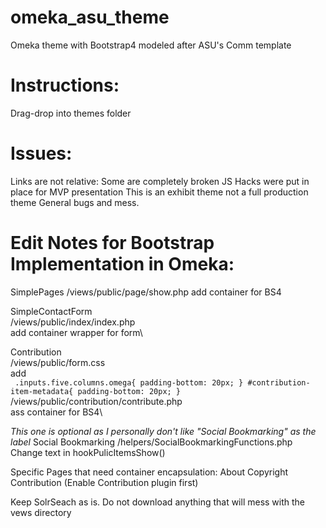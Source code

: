 # omeka_asu_theme
Omeka theme with Bootstrap4 modeled after ASU's Comm template

# Instructions: 
Drag-drop into themes folder

# Issues:
Links are not relative: Some are completely broken
JS Hacks were put in place for MVP presentation
This is an exhibit theme not a full production theme
General bugs and mess.

# Edit Notes for Bootstrap Implementation in Omeka:
SimplePages
	/views/public/page/show.php
	add container for BS4
	
SimpleContactForm\
	/views/public/index/index.php\
	add container wrapper for form\
	
Contribution\
	/views/public/form.css\
	add \
	```
	.inputs.five.columns.omega{
	    padding-bottom: 20px;
	}
	#contribution-item-metadata{
	    padding-bottom: 20px;
	}```
	/views/public/contribution/contribute.php\
	ass container for BS4\
	
	

*This one is optional as I personally don't like "Social Bookmarking" as the label*
Social Bookmarking
	/helpers/SocialBookmarkingFunctions.php
	Change text in hookPulicItemsShow()
  
Specific Pages that need container encapsulation: 
About
Copyright
Contribution (Enable Contribution plugin first)

Keep SolrSeach as is. Do not download anything that will mess with the vews directory
